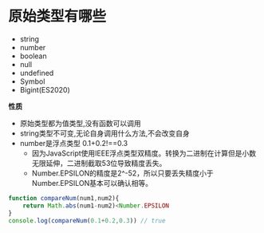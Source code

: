 # 原始类型有哪些
* string
* number
* boolean
* null
* undefined
* Symbol
* Bigint(ES2020)

**性质**
* 原始类型都为值类型,没有函数可以调用
* string类型不可变,无论自身调用什么方法,不会改变自身
* number是浮点类型 0.1+0.2!==0.3
  * 因为JavaScript使用IEEE浮点类型双精度。转换为二进制在计算但是小数无限延伸，二进制截取53位导致精度丢失。
  * Number.EPSILON的精度是2^-52，所以只要丢失精度小于Number.EPSILON基本可以确认相等。

```js
function compareNum(num1,num2){
    return Math.abs(num1-num2)<Number.EPSILON
}
console.log(compareNum(0.1+0.2,0.3)) // true
```

<tongji/>